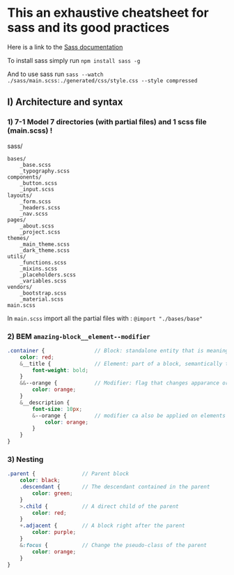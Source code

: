 # This an exhaustive cheatsheet for sass and its good practices

Here is a link to the [Sass documentation](https://sass-lang.com/documentation)

To install sass simply run `npm install sass -g`

And to use sass run `sass --watch ./sass/main.scss:./generated/css/style.css --style compressed`

## I) Architecture and syntax

### 1) 7-1 Model 7 directories (with partial files) and 1 scss file (main.scss) !

sass/

    bases/
        _base.scss
        _typography.scss
    components/
        _button.scss
        _input.scss
    layouts/
        _form.scss
        _headers.scss
        _nav.scss
    pages/
        _about.scss
        _project.scss
    themes/
        _main_theme.scss
        _dark_theme.scss
    utils/
        _functions.scss
        _mixins.scss
        _placeholders.scss
        _variables.scss
    vendors/
        _bootstrap.scss
        _material.scss
    main.scss

In `main.scss` import all the partial files with : `@import "./bases/base"`

### 2) BEM `amazing-block__element--modifier`

```scss
.container {                // Block: standalone entity that is meaningful on its own
    color: red;
    &__title {              // Element: part of a block, semantically tied to its block
        font-weight: bold;
    }
    &&--orange {            // Modifier: flag that changes apparance or behavior
        color: orange;
    }
    &__description {
        font-size: 10px;
        &--orange {         // modifier ca also be applied on elements
            color: orange;
        }
    }
}
```

### 3) Nesting

```scss
.parent {               // Parent block
    color: black;
    .descendant {       // The descendant contained in the parent 
        color: green;
    }
    >.child {           // A direct child of the parent
        color: red;
    }
    +.adjacent {        // A block right after the parent
        color: purple;
    }
    &:focus {           // Change the pseudo-class of the parent
        color: orange;
    }
}
```

